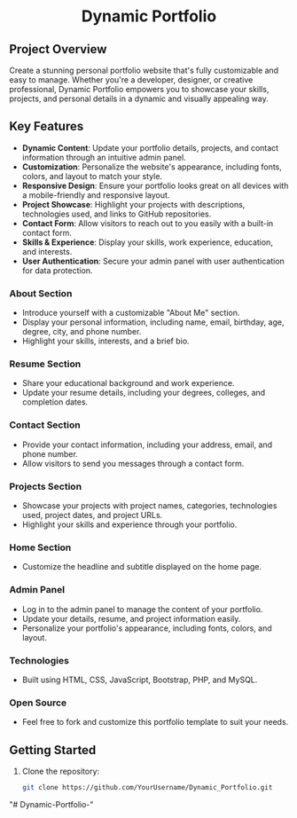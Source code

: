 <!-- Project Title -->
<h1 align="center">Dynamic Portfolio</h1>


<!-- Project Overview -->
## Project Overview

Create a stunning personal portfolio website that's fully customizable and easy to manage. Whether you're a developer, designer, or creative professional, Dynamic Portfolio empowers you to showcase your skills, projects, and personal details in a dynamic and visually appealing way.


<!-- Features -->
## Key Features

- **Dynamic Content**: Update your portfolio details, projects, and contact information through an intuitive admin panel.
- **Customization**: Personalize the website's appearance, including fonts, colors, and layout to match your style.
- **Responsive Design**: Ensure your portfolio looks great on all devices with a mobile-friendly and responsive layout.
- **Project Showcase**: Highlight your projects with descriptions, technologies used, and links to GitHub repositories.
- **Contact Form**: Allow visitors to reach out to you easily with a built-in contact form.
- **Skills & Experience**: Display your skills, work experience, education, and interests.
- **User Authentication**: Secure your admin panel with user authentication for data protection.

### About Section
- Introduce yourself with a customizable "About Me" section.
- Display your personal information, including name, email, birthday, age, degree, city, and phone number.
- Highlight your skills, interests, and a brief bio.

### Resume Section
- Share your educational background and work experience.
- Update your resume details, including your degrees, colleges, and completion dates.

### Contact Section
- Provide your contact information, including your address, email, and phone number.
- Allow visitors to send you messages through a contact form.

### Projects Section
- Showcase your projects with project names, categories, technologies used, project dates, and project URLs.
- Highlight your skills and experience through your portfolio.

### Home Section
- Customize the headline and subtitle displayed on the home page.

### Admin Panel
- Log in to the admin panel to manage the content of your portfolio.
- Update your details, resume, and project information easily.
- Personalize your portfolio's appearance, including fonts, colors, and layout.

### Technologies
- Built using HTML, CSS, JavaScript, Bootstrap, PHP, and MySQL.

### Open Source
- Feel free to fork and customize this portfolio template to suit your needs.

<!-- Getting Started -->
## Getting Started

1. Clone the repository:

   ```bash
   git clone https://github.com/YourUsername/Dynamic_Portfolio.git
"# Dynamic-Portfolio-" 
